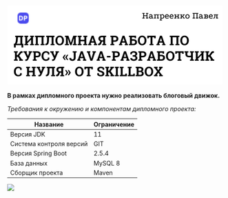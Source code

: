 ![](/images/logo.png)

**В рамках дипломного проекта нужно реализовать блоговый движок.**

*Требования к окружению и компонентам дипломного проекта:*

**Название**               |     **Ограничение**
---------------------------- | ----------------------
Версия JDK                   |     11
Система контроля версий      |     GIT
Версия Spring Boot           |     2.5.4
База данных                  |     MySQL 8
Сборщик проекта              |     Maven

![](https://napreenko-java-skillbox.herokuapp.com/)



